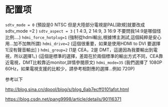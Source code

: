 
# 配置项

`sdtv_mode = 0` (預設是0 NTSC 但是大陸部分電視是PAL[歐規]就要改成 sdtv_mode =2 )
`sdtv_aspect = 3` ( 1 4:3, 2 14:9, 3 16:9 不要問我14:9是哪個怪比例....)
`hdmi_force_hotplug=1` (強制從hdmi輸出,根據博主測試,這個純粹是安心用...加不加無所謂)
`hdmi_drive=2` (這個很重要，如果是使用HDMI to DVI 要選擇 1[沒有聲音輸出] )
`hdmi_group=2` (1是 CEA，2是 DMT，這邊因為我要輸出到電視，所以選擇1。)
(這個是標準的選擇，差距在於兩個標準的輸出方式不同，CEA靠近電視，DMT比較靠近monitor,詳情參閱原文)
`hdmi_mode=35` (我們選擇了 1080P 60Hz，如果電視支援的比較少，請參考相對應的選擇...例如 720P)

参考以下

<http://blog.sina.cn/dpool/blog/s/blog_6ab7ecff0101afot.html>

https://blog.csdn.net/pang9998/article/details/90116371
